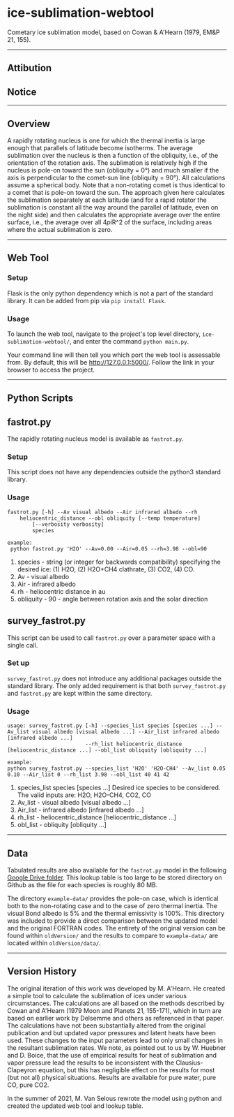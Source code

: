 # ice-sublimation-webtool
Cometary ice sublimation model, based on Cowan & A'Hearn (1979, EM&P 21, 155).
***
## Attibution

## Notice


***
## Overview
A rapidly rotating nucleus is one for which the thermal inertia is large enough that parallels of latitude become isotherms. The average sublimation over the nucleus is then a function of the obliquity, i.e., of the orientation of the rotation axis. The sublimation is relatively high if the nucleus is pole-on toward the sun (obliquity = 0°) and much smaller if the axis is perpendicular to the comet-sun line (obliquity = 90°). All calculations assume a spherical body. Note that a non-rotating comet is thus identical to a comet that is pole-on toward the sun. The approach given here calculates the sublimation separately at each latitude (and for a rapid rotator the sublimation is constant all the way around the parallel of latitude, even on the night side) and then calculates the appropriate average over the entire surface, i.e., the average over all 4*pi*R^2 of the surface, including areas where the actual sublimation is zero.

***

## Web Tool
### Setup
Flask is the only python dependency which is not a part of the standard library. It can be added from pip via `pip install Flask`.

### Usage
To launch the web tool, navigate to the project's top level directory, `ice-sublimation-webtool/`, and enter the command `python main.py`.

Your command line will then tell you which port the web tool is assessable from. By default, this will be http://127.0.0.1:5000/. Follow the link in your browser to access the project. 

***

## Python Scripts

## fastrot.py
The rapidly rotating nucleus model is available as `fastrot.py`. 

### Setup
This script does not have any dependencies outside the python3 standard library. 

### Usage
```
fastrot.py [-h] --Av visual albedo --Air infrared albedo --rh
	heliocentric_distance --obl obliquity [--temp temperature]
        [--verbosity verbosity]
        species

example:
 python fastrot.py 'H2O' --Av=0.00 --Air=0.05 --rh=3.98 --obl=90
```
1. species - string (or integer for backwards compatibility) specifying the desired ice: (1) H2O, (2) H2O+CH4 clathrate, (3) CO2, (4) CO.
2. Av - visual albedo
3. Air - infrared albedo
4. rh - heliocentric distance in au
5. obliquity - 90 - angle between rotation axis and the solar direction

## survey_fastrot.py
This script can be used to call `fastrot.py` over a parameter space with a single call.

### Set up
`survey_fastrot.py` does not introduce any additional packages outside the standard library. 
The only added requirement is that both `survey_fastrot.py` and `fastrot.py` are kept within the same directory.

### Usage
```
usage: survey_fastrot.py [-h] --species_list species [species ...] --Av_list visual albedo [visual albedo ...] --Air_list infrared albedo [infrared albedo ...]
                         --rh_list heliocentric_distance [heliocentric_distance ...] --obl_list obliquity [obliquity ...]
                        
example:
python survey_fastrot.py --species_list 'H2O' 'H2O-CH4' --Av_list 0.05 0.10 --Air_list 0 --rh_list 3.98 --obl_list 40 41 42
```
1. species_list species [species ...]
                        Desired ice species to be considered. 
                        The valid inputs are: H2O, H2O-CH4, CO2, CO
2. Av_list - visual albedo [visual albedo ...]
3. Air_list - infrared albedo [infrared albedo ...]
4. rh_list - heliocentric_distance [heliocentric_distance ...]
5. obl_list - obliquity [obliquity ...]

***

## Data
Tabulated results are also available for the `fastrot.py` model in the following [Google Drive folder](https://drive.google.com/drive/folders/1j3tAJtPspPRGPS2Jj_XYl1ZPzT5nkOnz?usp=sharing). This lookup table is too large to be stored directory on Github as the file for each species is roughly 80 MB.

The directory `example-data/` provides the pole-on case, which is identical both to the non-rotating case and to the case of zero thermal inertia. The visual Bond albedo is 5% and the thermal emissivity is 100%. This directory was included to provide a direct comparison between the updated model and the original FORTRAN codes. The entirety of the original version can be found within `oldVersion/` and the results to compare to `example-data/` are located within `oldVersion/data/`.

***

## Version History
The original iteration of this work was developed by M. A'Hearn. He created a simple tool to calculate the sublimation of ices under various circumstances. The calculations are all based on the methods described by Cowan and A'Hearn (1979 Moon and Planets 21, 155-171), which in turn are based on earlier work by Delsemme and others as referenced in that paper. The calculations have not been substantially altered from the original publication and but updated vapor pressures and latent heats have been used. These changes to the input parameters lead to only small changes in the resultant sublimation rates. We note, as pointed out to us by W. Huebner and D. Boice, that the use of empirical results for heat of sublimation and vapor pressure lead the results to be inconsistent with the Clausius-Clapeyron equation, but this has negligible effect on the results for most (but not all) physical situations. Results are available for pure water, pure CO, pure CO2.

In the summer of 2021, M. Van Selous rewrote the model using python and created the updated web tool and lookup table.